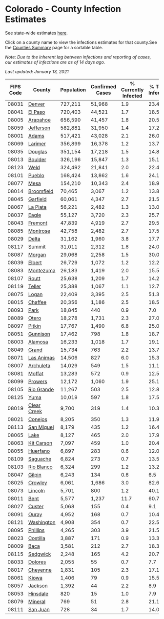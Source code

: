 # Colorado - County Infection Estimates

See state-wide estimates [here](/infections/us-co).

Click on a county name to view the infections estimates for that county.See the [Counties Summary](/infections/summary-counties) page for a sortable table.

*Note: Due to the inherent lag between infections and reporting of cases, our estimates of infections are as of 14 days ago.*

*Last updated: January 13, 2021*

|   FIPS Code |                     County |   Population |   Confirmed Cases |   % Currently Infected |   % Total Infected |
|-------------|----------------------------|--------------|-------------------|------------------------|--------------------|
|       08031 |           [Denver](denver) |      727,211 |            51,968 |                    1.9 |               23.4 |
|       08041 |         [El Paso](el-paso) |      720,403 |            44,521 |                    1.7 |               18.5 |
|       08005 |       [Arapahoe](arapahoe) |      656,590 |            41,457 |                    1.8 |               20.5 |
|       08059 |     [Jefferson](jefferson) |      582,881 |            31,950 |                    1.4 |               17.2 |
|       08001 |             [Adams](adams) |      517,421 |            43,028 |                    2.1 |               26.0 |
|       08069 |         [Larimer](larimer) |      356,899 |            16,378 |                    1.2 |               13.7 |
|       08035 |         [Douglas](douglas) |      351,154 |            17,218 |                    1.5 |               14.8 |
|       08013 |         [Boulder](boulder) |      326,196 |            15,847 |                    1.3 |               15.1 |
|       08123 |               [Weld](weld) |      324,492 |            21,841 |                    2.0 |               22.4 |
|       08101 |           [Pueblo](pueblo) |      168,424 |            13,862 |                    1.6 |               24.1 |
|       08077 |               [Mesa](mesa) |      154,210 |            10,343 |                    2.4 |               18.9 |
|       08014 |   [Broomfield](broomfield) |       70,465 |             3,067 |                    1.2 |               13.8 |
|       08045 |       [Garfield](garfield) |       60,061 |             4,347 |                    2.7 |               21.5 |
|       08067 |       [La Plata](la-plata) |       56,221 |             2,482 |                    1.3 |               13.0 |
|       08037 |             [Eagle](eagle) |       55,127 |             3,720 |                    2.3 |               25.7 |
|       08043 |         [Fremont](fremont) |       47,839 |             4,919 |                    2.7 |               29.5 |
|       08085 |       [Montrose](montrose) |       42,758 |             2,482 |                    2.7 |               17.5 |
|       08029 |             [Delta](delta) |       31,162 |             1,960 |                    3.8 |               17.7 |
|       08117 |           [Summit](summit) |       31,011 |             2,312 |                    1.8 |               24.0 |
|       08087 |           [Morgan](morgan) |       29,068 |             2,258 |                    1.5 |               30.0 |
|       08039 |           [Elbert](elbert) |       26,729 |             1,072 |                    1.2 |               12.2 |
|       08083 |     [Montezuma](montezuma) |       26,183 |             1,419 |                    2.0 |               15.5 |
|       08107 |             [Routt](routt) |       25,638 |             1,209 |                    1.7 |               14.2 |
|       08119 |           [Teller](teller) |       25,388 |             1,067 |                    1.1 |               12.7 |
|       08075 |             [Logan](logan) |       22,409 |             3,395 |                    2.5 |               51.3 |
|       08015 |         [Chaffee](chaffee) |       20,356 |             1,186 |                    2.5 |               18.5 |
|       08093 |               [Park](park) |       18,845 |               440 |                    0.9 |                7.0 |
|       08089 |             [Otero](otero) |       18,278 |             1,731 |                    2.3 |               27.0 |
|       08097 |           [Pitkin](pitkin) |       17,767 |             1,490 |                    6.8 |               25.0 |
|       08051 |       [Gunnison](gunnison) |       17,462 |               798 |                    1.8 |               18.7 |
|       08003 |         [Alamosa](alamosa) |       16,233 |             1,018 |                    1.7 |               19.1 |
|       08049 |             [Grand](grand) |       15,734 |               763 |                    2.2 |               13.7 |
|       08071 |   [Las Animas](las-animas) |       14,506 |               827 |                    6.0 |               15.3 |
|       08007 |     [Archuleta](archuleta) |       14,029 |               549 |                    1.5 |               11.1 |
|       08081 |           [Moffat](moffat) |       13,283 |               572 |                    0.9 |               12.5 |
|       08099 |         [Prowers](prowers) |       12,172 |             1,060 |                    1.9 |               25.1 |
|       08105 |   [Rio Grande](rio-grande) |       11,267 |               503 |                    2.5 |               12.8 |
|       08125 |               [Yuma](yuma) |       10,019 |               597 |                    1.8 |               17.5 |
|       08019 | [Clear Creek](clear-creek) |        9,700 |               319 |                    1.4 |               10.3 |
|       08021 |         [Conejos](conejos) |        8,205 |               350 |                    1.3 |               11.9 |
|       08113 |   [San Miguel](san-miguel) |        8,179 |               435 |                    1.2 |               16.4 |
|       08065 |               [Lake](lake) |        8,127 |               465 |                    2.0 |               17.9 |
|       08063 |   [Kit Carson](kit-carson) |        7,097 |               459 |                    1.0 |               20.4 |
|       08055 |       [Huerfano](huerfano) |        6,897 |               283 |                    0.6 |               12.0 |
|       08109 |       [Saguache](saguache) |        6,824 |               273 |                    0.7 |               13.5 |
|       08103 |   [Rio Blanco](rio-blanco) |        6,324 |               299 |                    1.2 |               13.2 |
|       08047 |           [Gilpin](gilpin) |        6,243 |               134 |                    0.6 |                6.5 |
|       08025 |         [Crowley](crowley) |        6,061 |             1,686 |                    3.0 |               82.6 |
|       08073 |         [Lincoln](lincoln) |        5,701 |               800 |                    1.2 |               40.1 |
|       08011 |               [Bent](bent) |        5,577 |             1,237 |                   11.7 |               60.7 |
|       08027 |           [Custer](custer) |        5,068 |               155 |                    0.4 |                9.1 |
|       08091 |             [Ouray](ouray) |        4,952 |               168 |                    0.7 |               10.4 |
|       08121 |   [Washington](washington) |        4,908 |               354 |                    0.7 |               22.5 |
|       08095 |       [Phillips](phillips) |        4,265 |               303 |                    3.9 |               21.5 |
|       08023 |       [Costilla](costilla) |        3,887 |               171 |                    0.9 |               13.3 |
|       08009 |               [Baca](baca) |        3,581 |               212 |                    2.7 |               18.3 |
|       08115 |       [Sedgwick](sedgwick) |        2,248 |               165 |                    4.2 |               20.7 |
|       08033 |         [Dolores](dolores) |        2,055 |                55 |                    0.7 |                7.7 |
|       08017 |       [Cheyenne](cheyenne) |        1,831 |               105 |                    2.3 |               17.1 |
|       08061 |             [Kiowa](kiowa) |        1,406 |                79 |                    0.9 |               15.5 |
|       08057 |         [Jackson](jackson) |        1,392 |                44 |                    2.2 |                8.9 |
|       08053 |       [Hinsdale](hinsdale) |          820 |                15 |                    1.0 |                7.9 |
|       08079 |         [Mineral](mineral) |          769 |                51 |                    2.8 |               21.1 |
|       08111 |       [San Juan](san-juan) |          728 |                34 |                    1.7 |               14.0 |